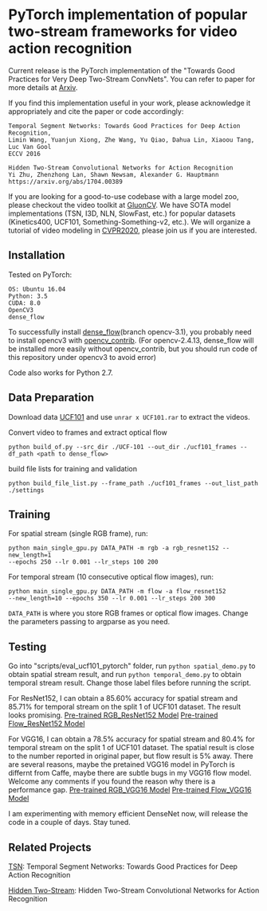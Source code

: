 # PyTorch implementation of popular two-stream frameworks for video action recognition

Current release is the PyTorch implementation of the "Towards Good Practices for Very Deep Two-Stream ConvNets". You can refer to paper for more details at [Arxiv](https://arxiv.org/abs/1507.02159).

If you find this implementation useful in your work, please acknowledge it appropriately and cite the paper or code accordingly:

```
Temporal Segment Networks: Towards Good Practices for Deep Action Recognition,
Limin Wang, Yuanjun Xiong, Zhe Wang, Yu Qiao, Dahua Lin, Xiaoou Tang, Luc Van Gool
ECCV 2016

Hidden Two-Stream Convolutional Networks for Action Recognition
Yi Zhu, Zhenzhong Lan, Shawn Newsam, Alexander G. Hauptmann
https://arxiv.org/abs/1704.00389
```

If you are looking for a good-to-use codebase with a large model zoo, please checkout the video toolkit at [GluonCV](https://gluon-cv.mxnet.io/model_zoo/action_recognition.html). We have SOTA model implementations (TSN, I3D, NLN, SlowFast, etc.) for popular datasets (Kinetics400, UCF101, Something-Something-v2, etc.). We will organize a tutorial of video modeling in [CVPR2020](https://cvpr20-video.mxnet.io/), please join us if you are interested. 

## Installation

Tested on PyTorch:
```
OS: Ubuntu 16.04
Python: 3.5
CUDA: 8.0
OpenCV3
dense_flow
```
To successfully install [dense_flow](https://github.com/yjxiong/dense_flow/tree/opencv-3.1)(branch opencv-3.1), you probably need to install opencv3 with [opencv_contrib](https://github.com/opencv/opencv_contrib). (For opencv-2.4.13, dense_flow will be installed more easily without  opencv_contrib, but you should run code of this repository under opencv3 to avoid error)

Code also works for Python 2.7.

## Data Preparation
Download data [UCF101](http://crcv.ucf.edu/data/UCF101.php) and use `unrar x UCF101.rar` to extract the videos.

Convert video to frames and extract optical flow
```
python build_of.py --src_dir ./UCF-101 --out_dir ./ucf101_frames --df_path <path to dense_flow>
```
build file lists for training and validation
```
python build_file_list.py --frame_path ./ucf101_frames --out_list_path ./settings
```

## Training

For spatial stream (single RGB frame), run:
```
python main_single_gpu.py DATA_PATH -m rgb -a rgb_resnet152 --new_length=1
--epochs 250 --lr 0.001 --lr_steps 100 200
```

For temporal stream (10 consecutive optical flow images), run:
```
python main_single_gpu.py DATA_PATH -m flow -a flow_resnet152
--new_length=10 --epochs 350 --lr 0.001 --lr_steps 200 300
```

`DATA_PATH` is where you store RGB frames or optical flow images. Change the parameters passing to argparse as you need.

## Testing

Go into "scripts/eval_ucf101_pytorch" folder, run `python spatial_demo.py` to obtain spatial stream result, and run `python temporal_demo.py` to obtain temporal stream result. Change those label files before running the script.

For ResNet152, I can obtain a 85.60% accuracy for spatial stream and 85.71% for temporal stream on the split 1 of UCF101 dataset. The result looks promising.
[Pre-trained RGB_ResNet152 Model](https://drive.google.com/open?id=1BU8TyW7u-skmkQFAVlQhA_5ZZvugZXAt)
[Pre-trained Flow_ResNet152 Model](https://drive.google.com/open?id=1KPoPYAslsdOMXbtqfi2y8TTn7zDEz898)

For VGG16, I can obtain a 78.5% accuracy for spatial stream and 80.4% for temporal stream on the split 1 of UCF101 dataset. The spatial result is close to the number reported in original paper, but flow result is 5% away. There are several reasons, maybe the pretained VGG16 model in PyTorch is differnt from Caffe, maybe there are subtle bugs in my VGG16 flow model. Welcome any comments if you found the reason why there is a performance gap.
[Pre-trained RGB_VGG16 Model](https://drive.google.com/open?id=1o-83QlDXN1EC4HVgNfJtDNvYCs72A26O)
[Pre-trained Flow_VGG16 Model](https://drive.google.com/open?id=1mATFI0QAHj6OgzJLzw9fhXNH1kpzQmDo)

I am experimenting with memory efficient DenseNet now, will release the code in a couple of days. Stay tuned.

## Related Projects

[TSN](https://github.com/yjxiong/temporal-segment-networks): Temporal Segment Networks: Towards Good Practices for Deep Action Recognition

[Hidden Two-Stream](https://github.com/bryanyzhu/Hidden-Two-Stream): Hidden Two-Stream Convolutional Networks for Action Recognition
